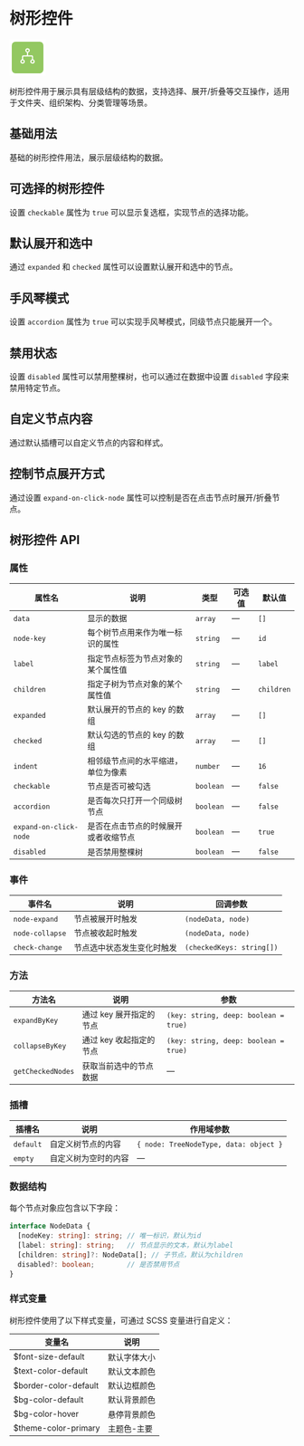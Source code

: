 # 树形控件

![树形控件](/components/tree.png)

树形控件用于展示具有层级结构的数据，支持选择、展开/折叠等交互操作，适用于文件夹、组织架构、分类管理等场景。

## 基础用法

基础的树形控件用法，展示层级结构的数据。

<demo component-name="tree" examples="basic"></demo>

## 可选择的树形控件

设置 `checkable` 属性为 `true` 可以显示复选框，实现节点的选择功能。

<demo component-name="tree" examples="checkable"></demo>

## 默认展开和选中

通过 `expanded` 和 `checked` 属性可以设置默认展开和选中的节点。

<demo component-name="tree" examples="default-state"></demo>

## 手风琴模式

设置 `accordion` 属性为 `true` 可以实现手风琴模式，同级节点只能展开一个。

<demo component-name="tree" examples="accordion"></demo>

## 禁用状态

设置 `disabled` 属性可以禁用整棵树，也可以通过在数据中设置 `disabled` 字段来禁用特定节点。

<demo component-name="tree" examples="disabled"></demo>

## 自定义节点内容

通过默认插槽可以自定义节点的内容和样式。

<demo component-name="tree" examples="custom-node"></demo>

## 控制节点展开方式

通过设置 `expand-on-click-node` 属性可以控制是否在点击节点时展开/折叠节点。

<demo component-name="tree" examples="expand-control"></demo>

## 树形控件 API

### 属性

| 属性名                 | 说明                                 | 类型      | 可选值 | 默认值     |
| ---------------------- | ------------------------------------ | --------- | ------ | ---------- |
| `data`                 | 显示的数据                           | `array`   | —      | `[]`       |
| `node-key`             | 每个树节点用来作为唯一标识的属性     | `string`  | —      | `id`       |
| `label`                | 指定节点标签为节点对象的某个属性值   | `string`  | —      | `label`    |
| `children`             | 指定子树为节点对象的某个属性值       | `string`  | —      | `children` |
| `expanded`             | 默认展开的节点的 key 的数组          | `array`   | —      | `[]`       |
| `checked`              | 默认勾选的节点的 key 的数组          | `array`   | —      | `[]`       |
| `indent`               | 相邻级节点间的水平缩进，单位为像素   | `number`  | —      | `16`       |
| `checkable`            | 节点是否可被勾选                     | `boolean` | —      | `false`    |
| `accordion`            | 是否每次只打开一个同级树节点         | `boolean` | —      | `false`    |
| `expand-on-click-node` | 是否在点击节点的时候展开或者收缩节点 | `boolean` | —      | `true`     |
| `disabled`             | 是否禁用整棵树                       | `boolean` | —      | `false`    |

### 事件

| 事件名          | 说明                       | 回调参数                  |
| --------------- | -------------------------- | ------------------------- |
| `node-expand`   | 节点被展开时触发           | `(nodeData, node)`        |
| `node-collapse` | 节点被收起时触发           | `(nodeData, node)`        |
| `check-change`  | 节点选中状态发生变化时触发 | `(checkedKeys: string[])` |

### 方法

| 方法名            | 说明                    | 参数                                  |
| ----------------- | ----------------------- | ------------------------------------- |
| `expandByKey`     | 通过 key 展开指定的节点 | `(key: string, deep: boolean = true)` |
| `collapseByKey`   | 通过 key 收起指定的节点 | `(key: string, deep: boolean = true)` |
| `getCheckedNodes` | 获取当前选中的节点数据  | —                                     |

### 插槽

| 插槽名    | 说明                 | 作用域参数                             |
| --------- | -------------------- | -------------------------------------- |
| `default` | 自定义树节点的内容   | `{ node: TreeNodeType, data: object }` |
| `empty`   | 自定义树为空时的内容 | —                                      |

### 数据结构

每个节点对象应包含以下字段：

```typescript
interface NodeData {
  [nodeKey: string]: string; // 唯一标识，默认为id
  [label: string]: string;   // 节点显示的文本，默认为label
  [children: string]?: NodeData[]; // 子节点，默认为children
  disabled?: boolean;        // 是否禁用节点
}
```

### 样式变量

树形控件使用了以下样式变量，可通过 SCSS 变量进行自定义：

| 变量名               | 说明         |
| -------------------- | ------------ |
| $font-size-default   | 默认字体大小 |
| $text-color-default  | 默认文本颜色 |
| $border-color-default| 默认边框颜色 |
| $bg-color-default    | 默认背景颜色 |
| $bg-color-hover      | 悬停背景颜色 |
| $theme-color-primary | 主题色-主要  |
